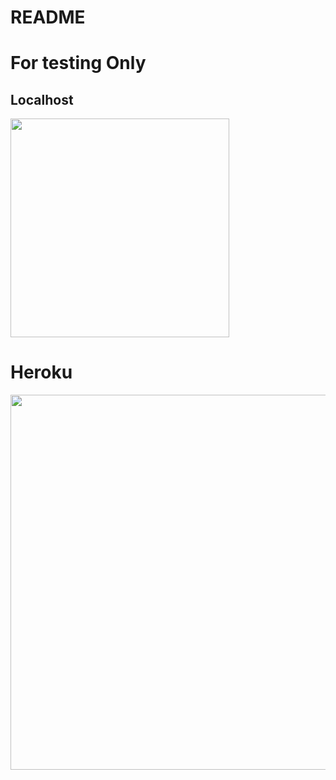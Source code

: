 # README

# For testing Only
## Localhost
<img src="http://localhost:8080/badge.svg" width="350px">

# Heroku
<div style="text-align:center">
	<img src="https://linuxstatloc.herokuapp.com/badge.svg" width="600px">
</div>

